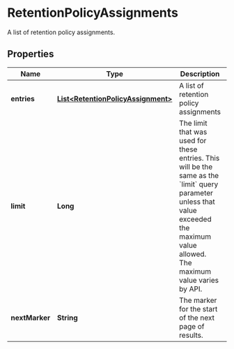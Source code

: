 

# RetentionPolicyAssignments

A list of retention policy assignments.

## Properties

| Name | Type | Description | Notes |
|------------ | ------------- | ------------- | -------------|
|**entries** | [**List&lt;RetentionPolicyAssignment&gt;**](RetentionPolicyAssignment.md) | A list of retention policy assignments |  [optional] |
|**limit** | **Long** | The limit that was used for these entries. This will be the same as the &#x60;limit&#x60; query parameter unless that value exceeded the maximum value allowed. The maximum value varies by API. |  [optional] |
|**nextMarker** | **String** | The marker for the start of the next page of results. |  [optional] |



